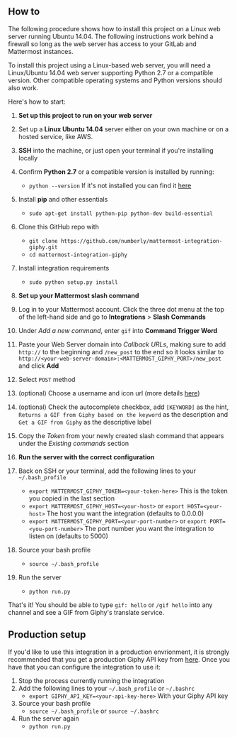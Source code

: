 ## How to
The following procedure shows how to install this project on a Linux web server running Ubuntu 14.04. The following instructions work behind a firewall so long as the web server has access to your GitLab and Mattermost instances. 

To install this project using a Linux-based web server, you will need a Linux/Ubuntu 14.04 web server supporting Python 2.7 or a compatible version. Other compatible operating systems and Python versions should also work. 

Here's how to start:

1. **Set up this project to run on your web server**
 1. Set up a **Linux Ubuntu 14.04** server either on your own machine or on a hosted service, like AWS.
 2. **SSH** into the machine, or just open your terminal if you're installing locally
 3. Confirm **Python 2.7** or a compatible version is installed by running:
    - `python --version` If it's not installed you can find it [here](https://www.python.org/downloads/)
 4. Install **pip** and other essentials
    - `sudo apt-get install python-pip python-dev build-essential`
 5. Clone this GitHub repo with
    - `git clone https://github.com/numberly/mattermost-integration-giphy.git`
    - `cd mattermost-integration-giphy`
 6. Install integration requirements
    - `sudo python setup.py install`

2. **Set up your Mattermost slash command**
 1. Log in to your Mattermost account. Click the three dot menu at the top of the left-hand side and go to **Integrations** > **Slash Commands**
 2. Under *Add a new command*, enter `gif` into **Command Trigger Word**
 3. Paste your Web Server domain into *Callback URLs*, making sure to add `http://` to the beginning and `/new_post` to the end so it looks similar to `http://<your-web-server-domain>:<MATTERMOST_GIPHY_PORT>/new_post` and click **Add**
 4. Select `POST` method
 5. (optional) Choose a username and icon url (more details [here](https://docs.mattermost.com/developer/slash-commands.html#set-up-a-custom-command))
 6. (optional) Check the autocomplete checkbox, add `[KEYWORD]` as the hint, `Returns a GIF from Giphy based on the keyword` as the description and `Get a GIF from Giphy` as the descriptive label
 7. Copy the *Token* from your newly created slash command that appears under the *Existing commands* section

3. **Run the server with the correct configuration**
 1. Back on SSH or your terminal, add the following lines to your `~/.bash_profile`
    - `export MATTERMOST_GIPHY_TOKEN=<your-token-here>` This is the token you copied in the last section
    - `export MATTERMOST_GIPHY_HOST=<your-host>` or `export HOST=<your-host>` The host you want the integration (defaults to 0.0.0.0)
    - `export MATTERMOST_GIPHY_PORT=<your-port-number>` or `export PORT=<you-port-number>` The port number you want the integration to listen on (defaults to 5000)
 2. Source your bash profile
    - `source ~/.bash_profile`
 3. Run the server
    - `python run.py`

That's it! You should be able to type `gif: hello` or `/gif hello` into any channel and see a GIF from Giphy's translate service.


## Production setup
If you'd like to use this integration in a production envrionment, it is strongly recommended that you get a production Giphy API key from [here](http://api.giphy.com/submit). Once you have that you can configure the integration to use it:

1. Stop the process currently running the integration
1. Add the following lines to your `~/.bash_profile` or `~/.bashrc` 
   - `export GIPHY_API_KEY=<your-api-key-here>` With your Giphy API key
2. Source your bash profile
   - `source ~/.bash_profile` or `source ~/.bashrc`
3. Run the server again
   - `python run.py`

